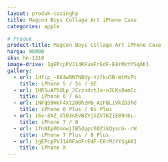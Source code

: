 ```yaml
---
layout: produk-casinghp
title: Magcon Boys Collage Art iPhone Case
categories: apple

# Produk
product-title: Magcon Boys Collage Art iPhone Case
harga: 90000
sku: hn-1318
image-drive: 1gEPcpPVJ14RFaoFrEdF-E8rMzYYSqAK1
gallery:
  - url: 1dfip_-8K4wBN7NBUy-Yzfku5B-WtMxPi
    title: iPhone 5 / 5s / SE
  - url: 1HRSuAPSULp_JCzzn4rtJa-nJLKsOamCc
    title: iPhone 6 / 6s
  - url: 1NFqS9WoF4xt20BhzHb_AzFBL1Vk2D3hd
    title: iPhone 6 Plus / 6s Plus
  - url: 16v-8hZ_XlO3nEVBZYjGZV7KZ1E89nbL-
    title: iPhone 7 / 8
  - url: 1fnNIp0UoowjIB5dppc6OZikQyscG--rW
    title: iPhone 7 Plus / 8 Plus
  - url: 1gEPcpPVJ14RFaoFrEdF-E8rMzYYSqAK1
    title: iPhone X
---
```

